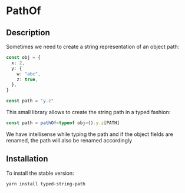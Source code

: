 # PathOf

## Description

Sometimes we need to create a string representation of an object path:

```typescript
const obj = {
  x: 2,
  y: {
    w: "abc",
    z: true,
  },
}

const path = "y.z"
```

This small library allows to create the string path in a typed fashion:

```typescript
const path = pathOf<typeof obj>().y.z[PATH]
```

We have intellisense while typing the path and if the object fields are renamed, the path will also be renamed accordingly

## Installation

To install the stable version:

```bash
yarn install typed-string-path
```

